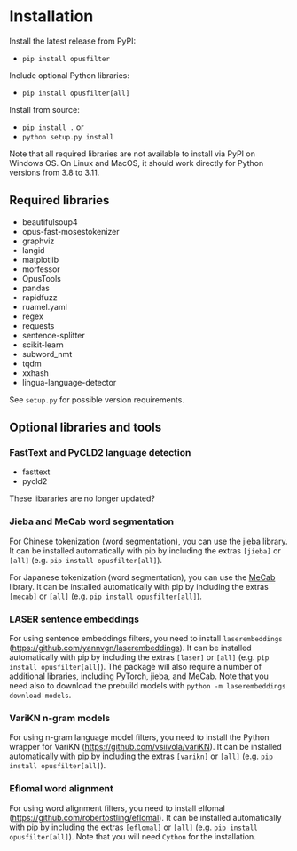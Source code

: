 # Installation

Install the latest release from PyPI:
* `pip install opusfilter`

Include optional Python libraries:
* `pip install opusfilter[all]`

Install from source:
* `pip install .` or
* `python setup.py install`

Note that all required libraries are not available to install via PyPI
on Windows OS. On Linux and MacOS, it should work directly for Python
versions from 3.8 to 3.11.

## Required libraries

* beautifulsoup4
* opus-fast-mosestokenizer
* graphviz
* langid
* matplotlib
* morfessor
* OpusTools
* pandas
* rapidfuzz
* ruamel.yaml
* regex
* requests
* sentence-splitter
* scikit-learn
* subword_nmt
* tqdm
* xxhash
* lingua-language-detector

See `setup.py` for possible version requirements.

## Optional libraries and tools

### FastText and PyCLD2 language detection

* fasttext
* pycld2

These libararies are no longer updated?

### Jieba and MeCab word segmentation

For Chinese tokenization (word segmentation), you can use the
[jieba](https://github.com/fxsjy/jieba) library. It can be installed
automatically with pip by including the extras `[jieba]` or `[all]`
(e.g. `pip install opusfilter[all]`).

For Japanese tokenization (word segmentation), you can use the
[MeCab](https://github.com/SamuraiT/mecab-python3) library. It can be installed
automatically with pip by including the extras `[mecab]` or `[all]`
(e.g. `pip install opusfilter[all]`).

### LASER sentence embeddings

For using sentence embeddings filters, you need to install
`laserembeddings` (https://github.com/yannvgn/laserembeddings). It can
be installed automatically with pip by including the extras `[laser]`
or `[all]` (e.g. `pip install opusfilter[all]`). The package will also
require a number of additional libraries, including PyTorch, jieba,
and MeCab. Note that you need also to download the prebuild models
with `python -m laserembeddings download-models`.

### VariKN n-gram models

For using n-gram language model filters, you need to install the
Python wrapper for VariKN (https://github.com/vsiivola/variKN). It can
be installed automatically with pip by including the extras `[varikn]`
or `[all]` (e.g. `pip install opusfilter[all]`).

### Eflomal word alignment

For using word alignment filters, you need to install elfomal
(https://github.com/robertostling/eflomal). It can be installed
automatically with pip by including the extras `[eflomal]` or `[all]`
(e.g. `pip install opusfilter[all]`). Note that you will need `Cython`
for the installation.
